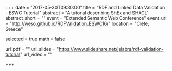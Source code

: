 +++
date = "2017-05-30T09:30:00"
title = "RDF and Linked Data Validation - ESWC Tutorial"
abstract = "A tutorial describing ShEx and SHACL"
abstract_short = ""
event = "Extended Semantic Web Conference"
event_url = "http://weso.github.io/RDFValidation_ESWC16/"
location = "Crete, Greece"

selected = true
math = false

url_pdf = ""
url_slides = "https://www.slideshare.net/jelabra/rdf-validation-tutorial"
url_video = ""

+++

